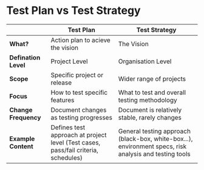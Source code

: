 # Test Plan vs Test Strategy

||Test Plan|Test Strategy|
|--|--|--|
|**What?**|Action plan to acieve the vision|The Vision|
|**Defination Level**|Project Level|Organisation Level|
|**Scope**|Specific project or release|Wider range of projects|
|**Focus**|How to test specific features|What to test and overall testing methodology|
|**Change Frequency**|Document changes as testing progresses|Document is relatively stable, rarely changes|
|**Example Content**|Defines test approach at project level (Test cases, pass/fail criteria, schedules)|General testing approach (black-box, white-box...), environment specs, risk analysis and testing tools|
